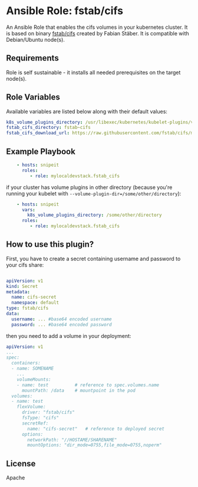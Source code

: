 # Ansible Role: fstab/cifs

An Ansible Role that enables the cifs volumes in your kubernetes cluster.
It is based on binary [fstab/cifs](https://github.com/fstab/cifs) created by Fabian Stäber.
It is compatible with Debian/Ubuntu node(s).

## Requirements

Role is self sustainable - it installs all needed prerequisites on the target node(s).

## Role Variables

Available variables are listed below along with their default values:

```yaml
k8s_volume_plugins_directory: /usr/libexec/kubernetes/kubelet-plugins/volume/exec
fstab_cifs_directory: fstab~cifs
fstab_cifs_download_url: https://raw.githubusercontent.com/fstab/cifs/master/cifs
```

## Example Playbook

```yaml
    - hosts: snipeit
      roles:
         - role: mylocaldevstack.fstab_cifs
```

if your cluster has volume plugins in other directory (because you're running your kubelet with `--volume-plugin-dir=/some/other/directory`):

```yaml
    - hosts: snipeit
      vars:
        k8s_volume_plugins_directory: /some/other/directory
      roles:
         - role: mylocaldevstack.fstab_cifs
```

##  How to use this plugin?
First, you have to create a secret containing username and password to your cifs share:

```yaml

apiVersion: v1
kind: Secret
metadata:
  name: cifs-secret
  namespace: default
type: fstab/cifs
data:
  username: ... #base64 encoded username
  password: ... #base64 encoded password

```

then you need to add a volume in your deployment:

```yaml
apiVersion: v1
...
spec:
  containers:
  - name: SOMENAME
    ...
    volumeMounts:
    - name: test          # reference to spec.volumes.name
      mountPath: /data    # mountpoint in the pod
  volumes:
  - name: test
    flexVolume:
      driver: "fstab/cifs"
      fsType: "cifs"
      secretRef:
        name: "cifs-secret"   # reference to deployed secret
      options:
        networkPath: "//HOSTAME/SHARENAME"
        mountOptions: "dir_mode=0755,file_mode=0755,noperm"
```

## License

Apache
